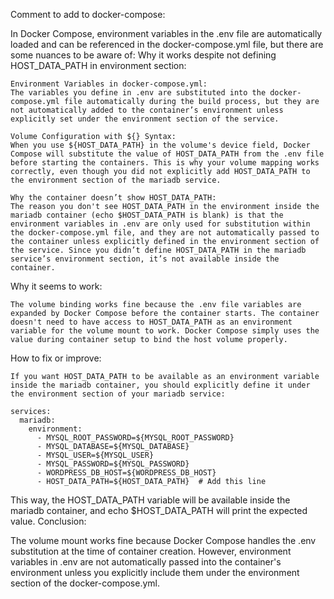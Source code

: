 Comment to add to docker-compose:

In Docker Compose, environment variables in the .env file are automatically loaded and can be referenced in the docker-compose.yml file, but there are some nuances to be aware of:
Why it works despite not defining HOST_DATA_PATH in environment section:

    Environment Variables in docker-compose.yml:
    The variables you define in .env are substituted into the docker-compose.yml file automatically during the build process, but they are not automatically added to the container’s environment unless explicitly set under the environment section of the service.

    Volume Configuration with ${} Syntax:
    When you use ${HOST_DATA_PATH} in the volume's device field, Docker Compose will substitute the value of HOST_DATA_PATH from the .env file before starting the containers. This is why your volume mapping works correctly, even though you did not explicitly add HOST_DATA_PATH to the environment section of the mariadb service.

    Why the container doesn’t show HOST_DATA_PATH:
    The reason you don't see HOST_DATA_PATH in the environment inside the mariadb container (echo $HOST_DATA_PATH is blank) is that the environment variables in .env are only used for substitution within the docker-compose.yml file, and they are not automatically passed to the container unless explicitly defined in the environment section of the service. Since you didn’t define HOST_DATA_PATH in the mariadb service’s environment section, it’s not available inside the container.

Why it seems to work:

    The volume binding works fine because the .env file variables are expanded by Docker Compose before the container starts. The container doesn't need to have access to HOST_DATA_PATH as an environment variable for the volume mount to work. Docker Compose simply uses the value during container setup to bind the host volume properly.

How to fix or improve:

    If you want HOST_DATA_PATH to be available as an environment variable inside the mariadb container, you should explicitly define it under the environment section of your mariadb service:

    services:
      mariadb:
        environment:
          - MYSQL_ROOT_PASSWORD=${MYSQL_ROOT_PASSWORD}
          - MYSQL_DATABASE=${MYSQL_DATABASE}
          - MYSQL_USER=${MYSQL_USER}
          - MYSQL_PASSWORD=${MYSQL_PASSWORD}
          - WORDPRESS_DB_HOST=${WORDPRESS_DB_HOST}
          - HOST_DATA_PATH=${HOST_DATA_PATH}  # Add this line

This way, the HOST_DATA_PATH variable will be available inside the mariadb container, and echo $HOST_DATA_PATH will print the expected value.
Conclusion:

The volume mount works fine because Docker Compose handles the .env substitution at the time of container creation. However, environment variables in .env are not automatically passed into the container's environment unless you explicitly include them under the environment section of the docker-compose.yml.